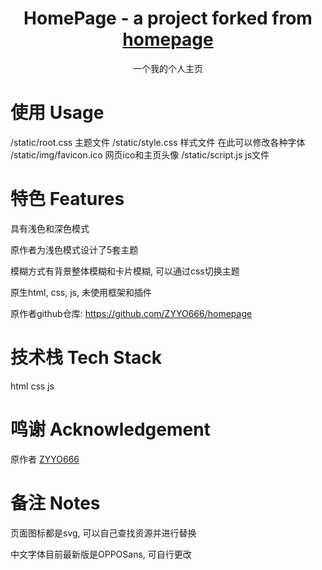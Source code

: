 <div align="center"><a name="readme-top"></a>

# HomePage - a project forked from [homepage](https://github.com/ZYYO666/homepage)

一个我的个人主页

</div>

    

# 使用 Usage

/static/root.css 主题文件
/static/style.css 样式文件
在此可以修改各种字体
/static/img/favicon.ico 网页ico和主页头像
/static/script.js js文件

# 特色 Features

具有浅色和深色模式

原作者为浅色模式设计了5套主题

模糊方式有背景整体模糊和卡片模糊, 可以通过css切换主题

原生html, css, js, 未使用框架和插件

原作者github仓库: https://github.com/ZYYO666/homepage

# 技术栈 Tech Stack

html
css
js

# 鸣谢 Acknowledgement

原作者 [ZYYO666](https://github.com/ZYYO666)

# 备注 Notes

页面图标都是svg, 可以自己查找资源并进行替换

中文字体目前最新版是OPPOSans, 可自行更改

